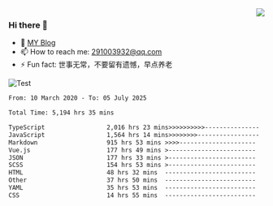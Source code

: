 <img align='right' src='https://github-readme-stats.vercel.app/api?username=niaogege&show_icons=true&theme=radical'/>

### Hi there 👋

- 🌱 [MY Blog](https://bythewayer.com/)
- 📫 How to reach me: 291003932@qq.com
- ⚡ Fun fact:  世事无常，不要留有遗憾，早点养老

![Test](https://github-readme-stats.vercel.app/api/top-langs/?username=niaogege&layout=compact)

<!--START_SECTION:waka-->

```txt
From: 10 March 2020 - To: 05 July 2025

Total Time: 5,194 hrs 35 mins

TypeScript                 2,016 hrs 23 mins>>>>>>>>>>---------------   38.82 %
JavaScript                 1,564 hrs 14 mins>>>>>>>>-----------------   30.11 %
Markdown                   915 hrs 53 mins >>>>---------------------   17.63 %
Vue.js                     177 hrs 49 mins >------------------------   03.42 %
JSON                       177 hrs 33 mins >------------------------   03.42 %
SCSS                       154 hrs 53 mins >------------------------   02.98 %
HTML                       48 hrs 32 mins  -------------------------   00.93 %
Other                      37 hrs 50 mins  -------------------------   00.73 %
YAML                       35 hrs 53 mins  -------------------------   00.69 %
CSS                        14 hrs 55 mins  -------------------------   00.29 %
```

<!--END_SECTION:waka-->

